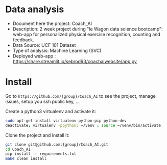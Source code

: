 # Data analysis
- Document here the project: Coach_AI
- Description: 2 week project during "le Wagon data science bootcamp": web-app for personalized physical exercise recognition, counting and feedback.  
- Data Source: UCF 101 Dataset
- Type of analysis: Machine Learning (SVC) 
- Deployed web-app : https://share.streamlit.io/sebrod93/coachaiwebsite/app.py

# Install

Go to `https://github.com/{group}/Coach_AI` to see the project, manage issues,
setup you ssh public key, ...

Create a python3 virtualenv and activate it:

```bash
sudo apt-get install virtualenv python-pip python-dev
deactivate; virtualenv -ppython3 ~/venv ; source ~/venv/bin/activate
```

Clone the project and install it:

```bash
git clone git@github.com:{group}/Coach_AI.git
cd Coach_AI
pip install -r requirements.txt
make clean install
